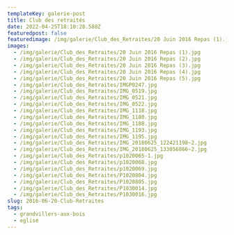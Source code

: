 ```yaml
---
templateKey: galerie-post
title: Club des retraités 
date: 2022-04-25T18:10:28.588Z
featuredpost: false
featuredimage: /img/galerie/Club_des_Retraites/20 Juin 2016 Repas (1).jpg
images:
  - /img/galerie/Club_des_Retraites/20 Juin 2016 Repas (1).jpg
  - /img/galerie/Club_des_Retraites/20 Juin 2016 Repas (2).jpg
  - /img/galerie/Club_des_Retraites/20 Juin 2016 Repas (3).jpg
  - /img/galerie/Club_des_Retraites/20 Juin 2016 Repas (4).jpg
  - /img/galerie/Club_des_Retraites/20 Juin 2016 Repas (5).jpg
  - /img/galerie/Club_des_Retraites/IMGP0247.jpg
  - /img/galerie/Club_des_Retraites/IMG_0519.jpg
  - /img/galerie/Club_des_Retraites/IMG_0521.jpg
  - /img/galerie/Club_des_Retraites/IMG_0522.jpg
  - /img/galerie/Club_des_Retraites/IMG_1118.jpg
  - /img/galerie/Club_des_Retraites/IMG_1180.jpg
  - /img/galerie/Club_des_Retraites/IMG_1188.jpg
  - /img/galerie/Club_des_Retraites/IMG_1193.jpg
  - /img/galerie/Club_des_Retraites/IMG_1195.jpg
  - /img/galerie/Club_des_Retraites/IMG_20180625_122421198~2.jpg
  - /img/galerie/Club_des_Retraites/IMG_20180625_133056866~2.jpg
  - /img/galerie/Club_des_Retraites/p1020065-1.jpg
  - /img/galerie/Club_des_Retraites/p1020068.jpg
  - /img/galerie/Club_des_Retraites/p1020069.jpg
  - /img/galerie/Club_des_Retraites/P1020804.jpg
  - /img/galerie/Club_des_Retraites/P1020805.jpg
  - /img/galerie/Club_des_Retraites/P1030014.jpg
  - /img/galerie/Club_des_Retraites/P1030016.jpg
slug: 2016-06-20-Club-Retraites
tags:
  - grandvillers-aux-bois
  - eglise
---
```

